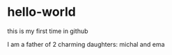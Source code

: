 # hello-world
this is my first time in github

I am a father of 2 charming daughters: michal and ema
